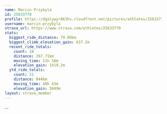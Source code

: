 ```yaml
---
name: Marcin Przybyla
id: 25633770
profile: https://dgalywyr863hv.cloudfront.net/pictures/athletes/25633770/12947173/2/large.jpg
username: marcin-przybyla
strava_url: https://www.strava.com/athletes/25633770
stats:
  biggest_ride_distance: 79.09km
  biggest_climb_elevation_gain: 637.2m
  recent_ride_totals:
    count: 10
    distance: 267.71km
    moving_time: 11h 58m
    elevation_gain: 1419.2m
  ytd_ride_totals:
    count: 31
    distance: 844km
    moving_time: 40h 43m
    elevation_gain: 5849m
layout: strava_member
--- 
```

...
